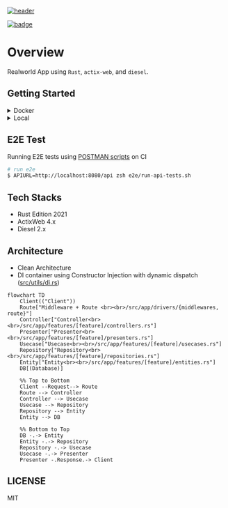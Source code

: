 <a href="https://github.com/snamiki1212/realworld-v1-rust-actix-web-diesel"><img src="https://user-images.githubusercontent.com/26793088/168470794-337f3e7f-9c94-4cae-9505-1684b3251de5.png" alt="header"></a>

<a href="https://github.com/snamiki1212/realworld-v1-rust-actix-web-diesel/actions?query=branch%3Amain"><img src="https://github.com/snamiki1212/realworld-v1-rust-actix-web-diesel/actions/workflows/ci.yml/badge.svg?branch=main" alt="badge" /></a>

# Overview

Realworld App using `Rust`, `actix-web`, and `diesel`.

## Getting Started

<details>
  <summary>Docker</summary>
  
```zsh
# ready
$ sh ./scripts/copy-env.sh
```

```zsh
$ docker compose up -d
```

```zsh
$ curl http://localhost:8080/api/healthcheck
# => OK
```

</details>

<details>
  <summary>Local</summary>
  
```zsh
# ready
$ sh ./scripts/copy-env.sh
```

```zsh
# start postgres
$ brew services start postgresql

# start app
$ diesel setup
$ cargo run
```

```zsh
$ curl http://localhost:8080/api/healthcheck
# => OK
```

  </details>

## E2E Test

Running E2E tests using [POSTMAN scripts](https://github.com/gothinkster/realworld/tree/main/api) on CI

```zsh
# run e2e
$ APIURL=http://localhost:8080/api zsh e2e/run-api-tests.sh
```

## Tech Stacks

- Rust Edition 2021
- ActixWeb 4.x
- Diesel 2.x

## Architecture

- Clean Architecture
- DI container using Constructor Injection with dynamic dispatch ([src/utils/di.rs](https://github.com/snamiki1212/realworld-v1-rust-actix-web-diesel/blob/main/src/utils/di.rs))

```mermaid
flowchart TD
    Client(("Client"))
    Route["Middleware + Route <br><br>/src/app/drivers/{middlewares, route}"]
    Controller["Controller<br><br>/src/app/features/[feature]/controllers.rs"]
    Presenter["Presenter<br><br>/src/app/features/[feature]/presenters.rs"]
    Usecase["Usecase<br><br>/src/app/features/[feature]/usecases.rs"]
    Repository["Repository<br><br>/src/app/features/[feature]/repositories.rs"]
    Entity["Entity<br><br>/src/app/features/[feature]/entities.rs"]
    DB[(Database)]

    %% Top to Bottom
    Client --Request--> Route
    Route --> Controller
    Controller --> Usecase
    Usecase --> Repository
    Repository --> Entity
    Entity --> DB

    %% Bottom to Top
    DB -.-> Entity
    Entity -.-> Repository
    Repository -.-> Usecase
    Usecase -.-> Presenter
    Presenter -.Response.-> Client
```

## LICENSE

MIT
